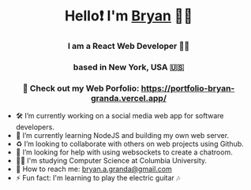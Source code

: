 <h1 align="center"> Hello❗ I'm <a href="https://github.com/bryan-granda" target="blank">
Bryan</a> 🧑🏻</h1>
<h3 align="center"> I am a React Web Developer 👨‍🔬</h3>

<h3 align="center"> based in New York, USA 🇺🇸</h3>

<h3 align="center"> 🫴 Check out my Web Porfolio: <a href="https://portfolio-bryan-granda.vercel.app/" target="blank">
https://portfolio-bryan-granda.vercel.app/</a></h3>


- 🛠️ I’m currently working on a social media web app for software developers.
- 🧠 I’m currently learning NodeJS and building my own web server.
- ♻️ I’m looking to collaborate with others on web projects using Github.
- 💭 I’m looking for help with using websockets to create a chatroom.
- 👩‍💻 I'm studying Computer Science at Columbia University.
- 📧 How to reach me: [bryan.a.granda@gmail.com](bryan.a.granda@gmail.com)
- ⚡ Fun fact: I'm learning to play the electric guitar 🎶 
